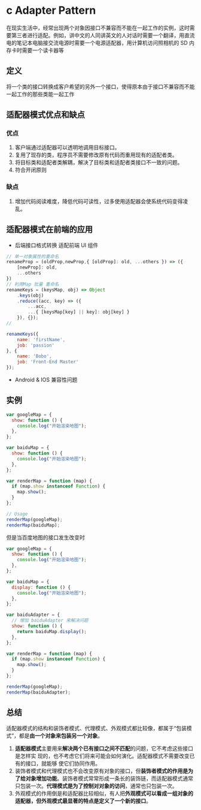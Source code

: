 # c Adapter Pattern

在现实生活中，经常出现两个对象因接口不兼容而不能在一起工作的实例，这时需要第三者进行适配。例如，讲中文的人同讲英文的人对话时需要一个翻译，用直流电的笔记本电脑接交流电源时需要一个电源适配器，用计算机访问照相机的 SD 内存卡时需要一个读卡器等

## 定义

将一个类的接口转换成客户希望的另外一个接口，使得原本由于接口不兼容而不能一起工作的那些类能一起工作

## 适配器模式优点和缺点

### 优点

1. 客户端通过适配器可以透明地调用目标接口。
2. 复用了现存的类，程序员不需要修改原有代码而重用现有的适配者类。
3. 将目标类和适配者类解耦，解决了目标类和适配者类接口不一致的问题。
4. 符合开闭原则

### 缺点

1. 增加代码阅读难度，降低代码可读性，过多使用适配器会使系统代码变得凌乱。

## 适配器模式在前端的应用

- 后端接口格式转换 适配前端 UI 组件

```javascript
// 单一对象属性的重命名
renameProp = (oldProp,newProp,{ [oldProp]: old, ...others }) => ({
    [newProp]: old,
    ...others
})
// 利用Map 批量 重命名
renameKeys = (keysMap, obj) => Object
    .keys(obj)
    .reduce((acc, key) => ({
        ...acc,
        ...{ [keysMap[key] || key]: obj[key] }
    }), {});
//

renameKeys({
    name: 'firstName',
    job: 'passion'
}, {
    name: 'Bobo',
    job: 'Front-End Master'
});


```


- Android & IOS 兼容性问题

## 实例

```javascript
var googleMap = {
  show: function () {
    console.log("开始渲染地图");
  },
};

var baiduMap = {
  show: function () {
    console.log("开始渲染地图");
  },
};

var renderMap = function (map) {
  if (map.show instanceof Function) {
    map.show();
  }
};

// Usage
renderMap(googleMap);
renderMap(baiduMap);
```

但是当百度地图的接口发生改变时

```javascript
var googleMap = {
  show: function () {
    console.log("开始渲染地图");
  },
};

var baiduMap = {
  display: function () {
    console.log("开始渲染地图");
  },
};

var baiduAdapter = {
  // 增加 baiduAdapter 来解决问题
  show: function () {
    return baiduMap.display();
  },
};

var renderMap = function (map) {
  if (map.show instanceof Function) {
    map.show();
  }
};

renderMap(googleMap);
renderMap(baiduAdapter);
```

## 总结

适配器模式的结构和装饰者模式、代理模式、外观模式都比较像，都属于“包装模式”，都是**由一个对象来包装另一个对象**。

1. **适配器模式**主要用来**解决两个已有接口之间不匹配**的问题，它不考虑这些接口是怎样实 现的，也不考虑它们将来可能会如何演化。适配器模式不需要改变已有的接口，就能够 使它们协同作用。
2. 装饰者模式和代理模式也不会改变原有对象的接口，但**装饰者模式的作用是为了给对象增加功能**。装饰者模式常常形成一条长的装饰链，而适配器模式通常只包装一次。**代理模式是为了控制对对象的访问**，通常也只包装一次。
3. 外观模式的作用倒是和适配器比较相似，有人把**外观模式可以看成一组对象的适配器，但外观模式最显著的特点是定义了一个新的接口**。
